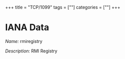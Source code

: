 +++
title = "TCP/1099"
tags = [""]
categories = [""]
+++

# IANA Data

_Name:_ rmiregistry

_Description:_ RMI Registry

